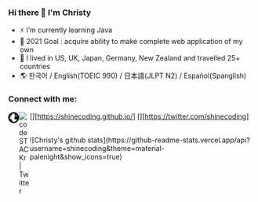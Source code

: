 ### Hi there 👋 I'm Christy

- ⚡ I’m currently learning Java
- 🎯 2021 Goal : acquire ability to make complete web application of my own
- 🚀 I lived in US, UK, Japan, Germany, New Zealand and travelled 25+ countries
- 🌎 한국어 / English(TOEIC 990) / 日本語(JLPT N2) / Español(Spanglish)


### Connect with me:
[<img align="left" alt="codeSTACKr.com" width="22px" src="https://raw.githubusercontent.com/iconic/open-iconic/master/svg/globe.svg" />][https://shinecoding.github.io/]
[<img align="left" alt="codeSTACKr | Twitter" width="22px" src="https://cdn.jsdelivr.net/npm/simple-icons@v3/icons/twitter.svg" />][https://twitter.com/shinecoding]

<br/>
![Christy's github stats](https://github-readme-stats.vercel.app/api?username=shinecoding&theme=material-palenight&show_icons=true)

